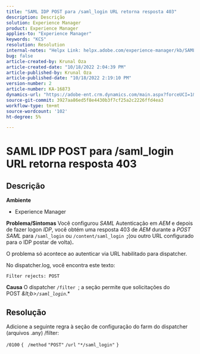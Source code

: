 ```yaml
---
title: "SAML IDP POST para /saml_login URL retorna resposta 403"
description: Descrição
solution: Experience Manager
product: Experience Manager
applies-to: "Experience Manager"
keywords: "KCS"
resolution: Resolution
internal-notes: "Helpx Link: helpx.adobe.com/experience-manager/kb/SAML-IDP-POST-to-saml-login-url-returns-403-response-AEM-6-x0.html"
bug: false
article-created-by: Krunal Oza
article-created-date: "10/18/2022 2:04:39 PM"
article-published-by: Krunal Oza
article-published-date: "10/18/2022 2:19:10 PM"
version-number: 2
article-number: KA-16873
dynamics-url: "https://adobe-ent.crm.dynamics.com/main.aspx?forceUCI=1&pagetype=entityrecord&etn=knowledgearticle&id=db0f1fcc-ed4e-ed11-bba2-00224808679b"
source-git-commit: 3927aa86ed5f8e4430b3f7cf25a2c2226ffd4ea3
workflow-type: tm+mt
source-wordcount: '102'
ht-degree: 5%

---
```


# SAML IDP POST para /saml_login URL retorna resposta 403

## Descrição

<b>Ambiente</b>
- Experience Manager



<b>Problema/Sintomas</b>
Você configurou *SAML* Autenticação em *AEM* e depois de fazer logon *IDP*, você obtém uma resposta 403 de *AEM* durante a *POST SAML* para `/saml_login` ou `/content/saml_login `<b>;</b>(ou outro URL configurado para o IDP postar de volta)<b>.</b>

O problema só acontece ao autenticar via URL habilitado para dispatcher.

No dispatcher.log, você encontra este texto:

`Filter rejects: POST`


<b>Causa</b>
O dispatcher `/filter `; a seção permite que solicitações do POST *\&lt;b>`/saml_login`*.*


## Resolução


Adicione a seguinte regra à seção de configuração do farm do dispatcher (arquivos .any) /filter:

`/0100` `{ ` `/method` `"POST"` `/url` `"*/saml_login"` `}`
